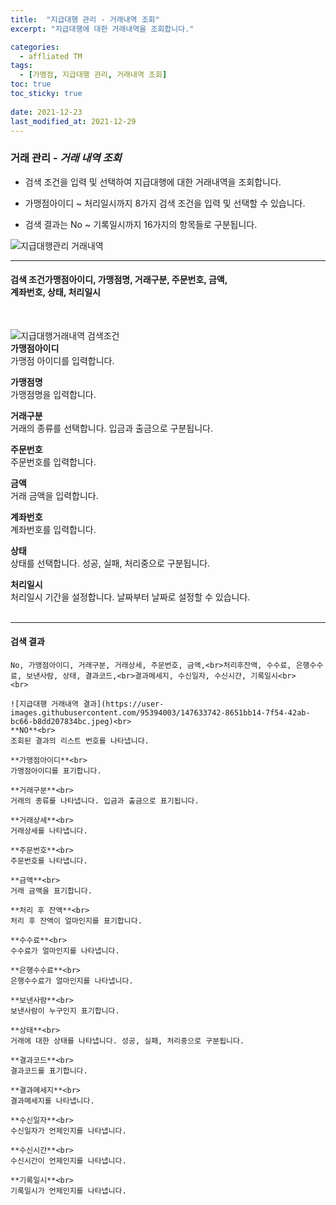 ```yaml
---
title:  "지급대행 관리 - 거래내역 조회"
excerpt: "지급대행에 대한 거래내역을 조회합니다."

categories:
  - affliated TM
tags:
  - [가맹점, 지급대행 관리, 거래내역 조회]
toc: true
toc_sticky: true
 
date: 2021-12-23
last_modified_at: 2021-12-29
---
```

### 거래 관리 - *거래 내역 조회*
- 검색 조건을 입력 및 선택하여 지급대행에 대한 거래내역을 조회합니다.

- 가맹점아이디 ~ 처리일시까지 8가지 검색 조건을 입력 및 선택할 수 있습니다.

- 검색 결과는 No ~ 기록일시까지 16가지의 항목들로 구분됩니다.

![지급대행관리 거래내역](https://user-images.githubusercontent.com/95394003/147633167-69400f59-2f8b-45de-91d6-0a804c9aa0be.jpeg)
<br>

---

#### 검색 조건가맹점아이디, 가맹점명, 거래구분, 주문번호, 금액,<br>계좌번호, 상태, 처리일시<br>
<br>

![지급대행거래내역 검색조건](https://user-images.githubusercontent.com/95394003/147633486-5097dae3-1352-4b66-bd81-a5acdd37f7d1.jpeg)<br>
**가맹점아이디**<br>
가맹점 아이디를 입력합니다.

**가맹점명**<br>
가맹점명을 입력합니다.

**거래구분**<br>
거래의 종류를 선택합니다. 입금과 출금으로 구분됩니다.

**주문번호**<br>
주문번호를 입력합니다.

**금액**<br>
거래 금액을 입력합니다.

**계좌번호**<br>
계좌번호를 입력합니다.

**상태**<br>
상태를 선택합니다. 성공, 실패, 처리중으로 구분됩니다.

**처리일시**<br>
처리일시 기간을 설정합니다. 날짜부터 날짜로 설정할 수 있습니다.
<br>
<br>

---

#### 검색 결과
```
No, 가맹점아이디, 거래구분, 거래상세, 주문번호, 금액,<br>처리후잔액, 수수료, 은행수수료, 보낸사람, 상태, 결과코드,<br>결과메세지, 수신일자, 수신시간, 기록일시<br>
<br>

![지급대행 거래내역 결과](https://user-images.githubusercontent.com/95394003/147633742-8651bb14-7f54-42ab-bc66-b8dd207834bc.jpeg)<br>
**NO**<br>
조회된 결과의 리스트 번호를 나타냅니다.

**가맹점아이디**<br>
가맹점아이디를 표기합니다.

**거래구분**<br>
거래의 종류를 나타냅니다. 입금과 출금으로 표기됩니다.

**거래상세**<br>
거래상세를 나타냅니다.

**주문번호**<br>
주문번호를 나타냅니다.

**금액**<br>
거래 금액을 표기합니다.

**처리 후 잔액**<br>
처리 후 잔액이 얼마인지를 표기합니다.

**수수료**<br>
수수료가 얼마인지를 나타냅니다.

**은행수수료**<br>
은행수수료가 얼마인지를 나타냅니다.

**보낸사람**<br>
보낸사람이 누구인지 표기합니다.

**상태**<br>
거래에 대한 상태를 나타냅니다. 성공, 실패, 처리중으로 구분됩니다.

**결과코드**<br>
결과코드를 표기합니다.

**결과메세지**<br>
결과메세지를 나타냅니다.

**수신일자**<br>
수신일자가 언제인지를 나타냅니다.

**수신시간**<br>
수신시간이 언제인지를 나타냅니다.

**기록일시**<br>
기록일시가 언제인지를 나타냅니다.